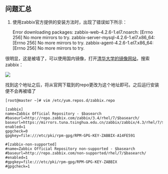 

## 问题汇总

1. 使用zabbix官方提供的安装方法时，出现了错误如下所示：

   Error downloading packages:
     zabbix-web-4.2.6-1.el7.noarch: [Errno 256] No more mirrors to try.
     zabbix-server-mysql-4.2.6-1.el7.x86_64: [Errno 256] No more mirrors to try.
     zabbix-agent-4.2.6-1.el7.x86_64: [Errno 256] No more mirrors to try.

很明显，这是被墙了，可以使用国内镜像，打开[清华大学的镜像网站](<https://mirrors.tuna.tsinghua.edu.cn/zabbix/zabbix/4.3/rhel/8/>)，搜索zabbix：

<div>
    <image src="../img/error1.png"></image>
</div>

找到这个地址之后，将从官网下载到的repo更改为这个地址即可。之后运行安装便不会再被墙了

```
[root@master ~]# vim /etc/yum.repos.d/zabbix.repo 

[zabbix]
name=Zabbix Official Repository - $basearch
#baseurl=http://repo.zabbix.com/zabbix/3.4/rhel/7/$basearch/
baseurl=https://mirrors.tuna.tsinghua.edu.cn/zabbix/zabbix/4.3/rhel/7/$basearch/
enabled=1
gpgcheck=0
gpgkey=file:///etc/pki/rpm-gpg/RPM-GPG-KEY-ZABBIX-A14FE591

#[zabbix-non-supported]
#name=Zabbix Official Repository non-supported - $basearch 
#baseurl=http://repo.zabbix.com/non-supported/rhel/7/$basearch/
#enabled=1
#gpgkey=file:///etc/pki/rpm-gpg/RPM-GPG-KEY-ZABBIX
#gpgcheck=1
```

